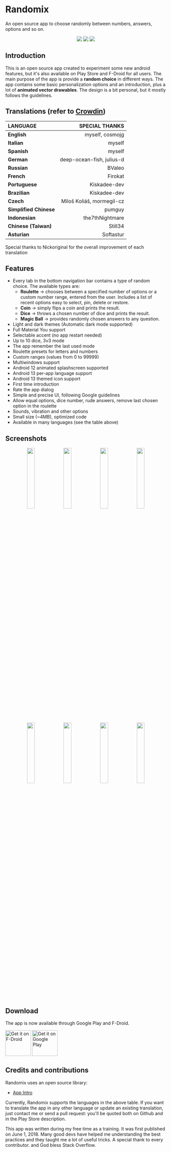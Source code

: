 # Randomix

An open source app to choose randomly between numbers, answers, options and so on.

<p align='center'>
  <a href='https://github.com/m-i-n-a-r/randomix/blob/master/LICENSE.md'><img src='https://img.shields.io/cocoapods/l/AFNetworking.svg'/></a>
  <img src='https://img.shields.io/github/v/release/m-i-n-a-r/randomix'/>
  <a title="Crowdin" target="_blank" href="https://crowdin.com/project/randomix"><img src="https://badges.crowdin.net/randomix/localized.svg"></a>
</p>

## Introduction
This is an open source app created to experiment some new android features, but it's also available on Play Store and F-Droid for all users.
The main purpose of the app is provide a **random choice** in different ways. The app contains some basic personalization options and an introduction, plus a lot of **animated vector drawables**. The design is a bit personal, but it mostly follows the guidelines.

## Translations (refer to [Crowdin](https://crwd.in/randomix))

| LANGUAGE              | SPECIAL THANKS           |
|:----------------------|-------------------------:|
| **English**           | myself, cosmojg          |
| **Italian**           | myself                   |
| **Spanish**           | myself                   |
| **German**            | deep-ocean-fish, julius-d|
| **Russian**           | BValeo                   |
| **French**            | Firokat                  |
| **Portuguese**        | Kiskadee-dev             |
| **Brazilian**         | Kiskadee-dev             |
| **Czech**             | Miloš Koliáš, mormegil-cz|
| **Simplified Chinese**| pumguy                   |
| **Indonesian**        | the7thNightmare          |
| **Chinese (Taiwan)**  | Still34                  |
| **Asturian**          | Softastur                |

Special thanks to Nickoriginal for the overall improvement of each translation

## Features
- Every tab in the bottom navigation bar contains a type of random choice. The available types are:
  - **Roulette** -> chooses between a specified number of options or a custom number range, entered from the user. Includes a list of recent options easy to select, pin, delete or restore.
  - **Coin** -> simply flips a coin and prints the result.
  - **Dice** -> throws a chosen number of dice and prints the result.
  - **Magic Ball** -> provides randomly chosen answers to any question.
- Light and dark themes (Automatic dark mode supported)
- Full Material You support
- Selectable accent (no app restart needed)
- Up to 10 dice, 3v3 mode
- The app remember the last used mode
- Roulette presets for letters and numbers
- Custom ranges (values from 0 to 99999)
- Multiwindows support
- Android 12 animated splashscreen supported
- Android 13 per-app language support
- Android 13 themed icon support
- First time introduction
- Rate the app dialog
- Simple and precise UI, following Google guidelines
- Allow equal options, dice number, rude answers, remove last chosen option in the roulette
- Sounds, vibration and other options
- Small size (~4MB), optimized code
- Available in many languages (see the table above)

## Screenshots
<p align='center'>
  <img src='https://i.imgur.com/C61kjuo.png' width='22%'/>
  <img src='https://i.imgur.com/FCe38ow.png' width='22%'/>
  <img src='https://i.imgur.com/vr4tYQ9.png' width='22%'/>
  <img src='https://i.imgur.com/0PZaSPX.png' width='22%'/>
  <img src='https://i.imgur.com/8TRHXEu.png' width='22%'/>
  <img src='https://i.imgur.com/DbjhZEl.png' width='22%'/>
  <img src='https://i.imgur.com/aMeqjeY.png' width='22%'/>
  <img src='https://i.imgur.com/XjAqpM0.png' width='22%'/>
</p>

## Download
The app is now available through Google Play and F-Droid.


[<img src="https://fdroid.gitlab.io/artwork/badge/get-it-on.png"
     alt="Get it on F-Droid"
     height="80">](https://f-droid.org/packages/com.minar.randomix/)
[<img src="https://play.google.com/intl/en_us/badges/images/generic/en-play-badge.png"
     alt="Get it on Google Play"
     height="80">](https://play.google.com/store/apps/details?id=com.minar.randomix)

## Credits and contributions
Randomix uses an open source library:
- [App Intro](https://github.com/AppIntro/AppIntro)

Currently, Randomix supports the languages in the above table. If you want to translate the app in any other language or update an existing translation, just contact me or send a pull request: you'll be quoted both on Github and in the Play Store description.

This app was written during my free time as a training. It was first published on June 1, 2018. Many good devs have helped me understanding the best practices and they taught me a lot of useful tricks. A special thank to every contributor. and God bless Stack Overflow.
